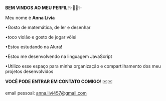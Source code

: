 **BEM VINDOS AO MEU PERFIL**!✨💚💚✨

Meu nome é **Anna Lívia**

•Gosto de matemática, de ler e desenhar

•toco violão e gosto de jogar vôlei

•Estou estudando na Alura!

•Estou me desenvolvendo na linguagem JavaScript

•Utilizo esse espaço para minha organização e compartilhamento dos meu projetos desenvolvidos

**VOCÊ PODE ENTRAR EM CONTATO COMIGO**! ✉️✉️

email pessoal: anna.livi457@gmail.com

